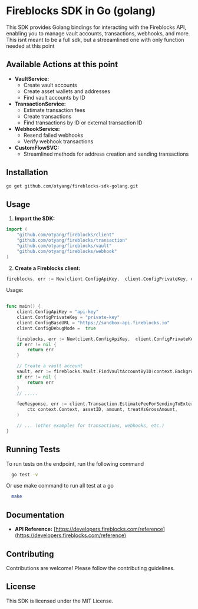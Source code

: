 # Fireblocks SDK in Go (golang)

This SDK provides Golang bindings for interacting with the Fireblocks API, enabling you to manage vault accounts, transactions, webhooks, and more. This isnt meant to be a full sdk, but a streeamlined one with only function needed at this point


## Available Actions at this point 

- **VaultService:**
    - Create vault accounts
    - Create asset wallets and addresses
    - Find vault accounts by ID
- **TransactionService:**
    - Estimate transaction fees
    - Create transactions
    - Find transactions by ID or external transaction ID
- **WebhookService:**
    - Resend failed webhooks
    - Verify webhook transactions
- **CustomFlowSVC:**
    - Streamlined methods for address creation and sending transactions


## Installation

```bash
go get github.com/otyang/fireblocks-sdk-golang.git
```

## Usage

1. **Import the SDK:**

```go
import (
    "github.com/otyang/fireblocks/client"
    "github.com/otyang/fireblocks/transaction"
    "github.com/otyang/fireblocks/vault"
    "github.com/otyang/fireblocks/webhook"
)
```

2. **Create a Fireblocks client:**

```go 
fireblocks, err := New(client.ConfigApiKey,  client.ConfigPrivateKey, client.ConfigBaseURL, true)
```

Usage:
```go
 
func main() {
    client.ConfigApiKey = "api-key"
    client.ConfigPrivateKey = "private-key"
    client.ConfigBaseURL = "https://sandbox-api.fireblocks.io"
    client.ConfigDebugMode =  true

    fireblocks, err := New(client.ConfigApiKey,  client.ConfigPrivateKey, client.ConfigBaseURL, client.ConfigDebugMode) 
    if err != nil {
        return err
    }

    // Create a vault account
	vault, err := fireblocks.Vault.FindVaultAccountByID(context.Background(), "1")
    if err != nil {
        return err
    }
    // .....

    feeResponse, err := client.Transaction.EstimateFeeForSendingToExternalAddress(
        ctx context.Context, assetID, amount, treatAsGrossAmount,
    )

    // ... (other examples for transactions, webhooks, etc.)
}
```

## Running Tests

To run tests on the endpoint, run the following command
```bash
  go test -v
```

Or use make command to run all test at a go
```bash
  make
```

## Documentation

- **API Reference:** [https://developers.fireblocks.com/reference](https://developers.fireblocks.com/reference) 

## Contributing

Contributions are welcome! Please follow the contributing guidelines.

## License

This SDK is licensed under the MIT License.




 

 

 


 